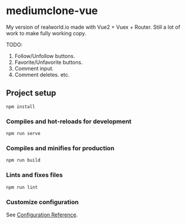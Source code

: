 # mediumclone-vue

My version of realworld.io made with Vue2 + Vuex + Router. Still a lot of work to make fully working copy. 

TODO:

1. Follow/Unfollow buttons.
2. Favorite/Unfavorite buttons.
3. Comment input.
4. Comment deletes.
etc.
## Project setup
```
npm install
```

### Compiles and hot-reloads for development
```
npm run serve
```

### Compiles and minifies for production
```
npm run build
```

### Lints and fixes files
```
npm run lint
```

### Customize configuration
See [Configuration Reference](https://cli.vuejs.org/config/).
